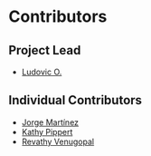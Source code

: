 # Contributors

## Project Lead

* [Ludovic O.](https://github.com/ansloddos)

## Individual Contributors

* [Jorge Martínez](https://github.com/jorgepiloto)
* [Kathy Pippert](https://github.com/PipKat)
* [Revathy Venugopal](https://github.com/Revathyvenugopal162)
